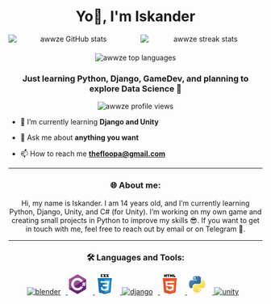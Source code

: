 <h1 align="center">Yo👋, I'm Iskander</h1>

<!-- GitHub Stats и Streak на одном ряду -->
<div align="center" style="display: flex; justify-content: center; gap: 20px; flex-wrap: wrap;">
  <img src="https://github-readme-stats.vercel.app/api?username=awwze&show_icons=true&locale=en&theme=dark&bg_color=0D1117&title_color=0078D4&text_color=FFFFFF&icon_color=0078D4" alt="awwze GitHub stats" style="width: 48%;" />
  
  <img src="https://github-readme-streak-stats.herokuapp.com/?user=awwze&theme=dark&background=0D1117&stroke=FFA500&ring=FFA500&fire=FFA500&currStreakLabel=FFA500&sideNums=FFA500&sideLabels=FFA500" alt="awwze streak stats" style="width: 48%;" />
</div>

<!-- Most Used Languages на втором ряду -->
<div align="center" style="margin-top: 20px;">
  <img src="https://github-readme-stats.vercel.app/api/top-langs?username=awwze&show_icons=true&locale=en&layout=compact&theme=dark&bg_color=0D1117&title_color=0078D4&text_color=FFFFFF&icon_color=0078D4" alt="awwze top languages" />
</div>

<h3 align="center">Just learning Python, Django, GameDev, and planning to explore Data Science 🤔</h3>

<p align="center">
  <img src="https://komarev.com/ghpvc/?username=awwze&label=Profile%20views&color=0e75b6&style=flat" alt="awwze profile views" />
</p>

- 🌱 I’m currently learning **Django and Unity**

- 💬 Ask me about **anything you want**

- 📫 How to reach me **thefloopa@gmail.com**

---

<h3 align="center">🌐 About me:</h3>
<p align="center">
 Hi, my name is Iskander. I am 14 years old, and I’m currently learning Python, Django, Unity, and C# (for Unity). I’m working on my own game and creating small projects in Python to improve my skills 😎. If you want to get in touch with me, feel free to reach out by email or on Telegram 🙂.
</p>

---

<h3 align="center">🛠️ Languages and Tools:</h3>
<p align="center">
  <a href="https://www.blender.org/" target="_blank" rel="noreferrer">
    <img src="https://download.blender.org/branding/community/blender_community_badge_white.svg" alt="blender" width="40" height="40" style="margin-right: 10px;" />
  </a>
  <a href="https://www.w3schools.com/cs/" target="_blank" rel="noreferrer">
    <img src="https://raw.githubusercontent.com/devicons/devicon/master/icons/csharp/csharp-original.svg" alt="csharp" width="40" height="40" style="margin-right: 10px;" />
  </a>
  <a href="https://www.w3schools.com/css/" target="_blank" rel="noreferrer">
    <img src="https://raw.githubusercontent.com/devicons/devicon/master/icons/css3/css3-original-wordmark.svg" alt="css3" width="40" height="40" style="margin-right: 10px;" />
  </a>
  <a href="https://www.djangoproject.com/" target="_blank" rel="noreferrer">
    <img src="https://cdn.worldvectorlogo.com/logos/django.svg" alt="django" width="40" height="40" style="margin-right: 10px;" />
  </a>
  <a href="https://www.w3.org/html/" target="_blank" rel="noreferrer">
    <img src="https://raw.githubusercontent.com/devicons/devicon/master/icons/html5/html5-original-wordmark.svg" alt="html5" width="40" height="40" style="margin-right: 10px;" />
  </a>
  <a href="https://www.python.org" target="_blank" rel="noreferrer">
    <img src="https://raw.githubusercontent.com/devicons/devicon/master/icons/python/python-original.svg" alt="python" width="40" height="40" style="margin-right: 10px;" />
  </a>
  <a href="https://unity.com/" target="_blank" rel="noreferrer">
    <img src="https://www.vectorlogo.zone/logos/unity3d/unity3d-icon.svg" alt="unity" width="40" height="40" style="margin-right: 10px;" />
  </a>
</p>
